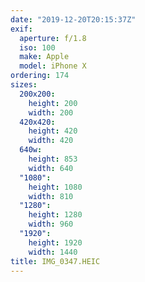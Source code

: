 ```yaml
---
date: "2019-12-20T20:15:37Z"
exif:
  aperture: f/1.8
  iso: 100
  make: Apple
  model: iPhone X
ordering: 174
sizes:
  200x200:
    height: 200
    width: 200
  420x420:
    height: 420
    width: 420
  640w:
    height: 853
    width: 640
  "1080":
    height: 1080
    width: 810
  "1280":
    height: 1280
    width: 960
  "1920":
    height: 1920
    width: 1440
title: IMG_0347.HEIC
---
```

